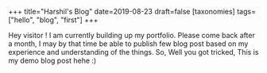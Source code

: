 +++
title="Harshil's Blog"
date=2019-08-23
draft=false
[taxonomies]
tags=["hello", "blog", "first"]
+++

Hey visitor ! I am currently building up my portfolio. Please come back after a month, I may by that time be able to publish few blog post based on my experience and understanding of the things. So, Well you got tricked, This is my demo blog post hehe :)